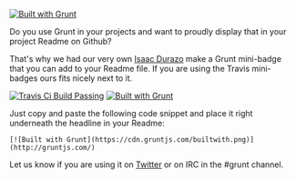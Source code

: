 [![Built with Grunt](https://cdn.gruntjs.com/builtwith.png)](http://gruntjs.com/)

Do you use Grunt in your projects and want to proudly display that in your project Readme on Github?

That's why we had our very own [Isaac Durazo](http://github.com/isaacdurazo) make a Grunt mini-badge that you can add to your Readme file. If you are using the Travis mini-badges ours fits nicely next to it.

[![Travis Ci Build Passing](/img/travis-badge.png)](http://travisci.org) [![Built with Grunt](https://cdn.gruntjs.com/builtwith.png)](http://gruntjs.com/)

Just copy and paste the following code snippet and place it right underneath the headline in your Readme:

	[![Built with Grunt](https://cdn.gruntjs.com/builtwith.png)](http://gruntjs.com/)

Let us know if you are using it on [Twitter](http://twitter.com/gruntjs) or on IRC in the #grunt channel.


